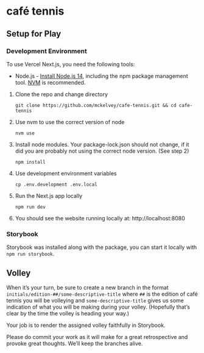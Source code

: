 # café tennis

## Setup for Play

### Development Environment

To use Vercel Next.js, you need the following tools:

- Node.js - [Install Node.js 14](https://nodejs.org/en/), including the npm package management tool. [NVM](https://github.com/nvm-sh/nvm) is recommended.

1. Clone the repo and change directory
   ```
   git clone https://github.com/mckelvey/cafe-tennis.git && cd cafe-tennis
   ```
2. Use nvm to use the correct version of node
   ```
   nvm use
   ```
3. Install node modules. Your package-lock.json should not change, if it did you are probably not using the correct node version. (See step 2)
   ```
   npm install
   ```
4. Use development environment variables
   ```
   cp .env.development .env.local
   ```
5. Run the Next.js app locally
   ```
   npm run dev
   ```
6. You should see the website running locally at: http://localhost:8080

### Storybook

Storybook was installed along with the package, you can start it locally with `npm run storybook`.

## Volley

When it’s your turn, be sure to create a new branch in the format `initials/edition-##/some-descriptive-title` where `##` is the edition of café tennis you will be volleying and `some-descriptive-title` gives us some indication of what you will be making during your volley. (Hopefully that’s clear by the time the volley is heading your way.)

Your job is to render the assigned volley faithfully in Storybook.

Please do commit your work as it will make for a great retrospective and provoke great thoughts. We’ll keep the branches alive.
